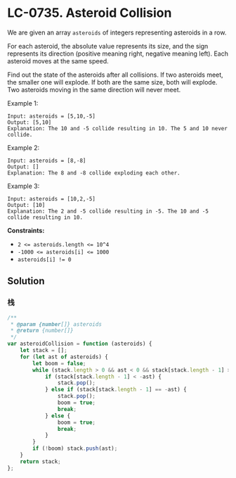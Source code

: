 # LC-0735. Asteroid Collision

We are given an array `asteroids` of integers representing asteroids in a row.

For each asteroid, the absolute value represents its size, and the sign represents its direction (positive meaning right, negative meaning left). Each asteroid moves at the same speed.

Find out the state of the asteroids after all collisions. If two asteroids meet, the smaller one will explode. If both are the same size, both will explode. Two asteroids moving in the same direction will never meet.

Example 1:

```
Input: asteroids = [5,10,-5]
Output: [5,10]
Explanation: The 10 and -5 collide resulting in 10. The 5 and 10 never collide.
```

Example 2:

```
Input: asteroids = [8,-8]
Output: []
Explanation: The 8 and -8 collide exploding each other.
```

Example 3:

```
Input: asteroids = [10,2,-5]
Output: [10]
Explanation: The 2 and -5 collide resulting in -5. The 10 and -5 collide resulting in 10.
```

**Constraints:**

-   `2 <= asteroids.length <= 10^4`
-   `-1000 <= asteroids[i] <= 1000`
-   `asteroids[i] != 0`

## Solution

### 栈

```javascript
/**
 * @param {number[]} asteroids
 * @return {number[]}
 */
var asteroidCollision = function (asteroids) {
    let stack = [];
    for (let ast of asteroids) {
        let boom = false;
        while (stack.length > 0 && ast < 0 && stack[stack.length - 1] > 0) {
            if (stack[stack.length - 1] < -ast) {
                stack.pop();
            } else if (stack[stack.length - 1] == -ast) {
                stack.pop();
                boom = true;
                break;
            } else {
                boom = true;
                break;
            }
        }
        if (!boom) stack.push(ast);
    }
    return stack;
};
```

